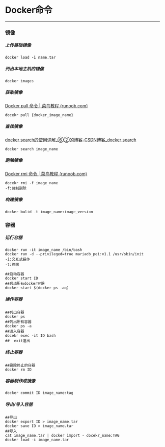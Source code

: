 # Docker命令

---

### 镜像

##### 上传基础镜像

```shell
docker load -i name.tar
```



##### 列出本地主机的镜像

```shell
docker images
```

##### 获取镜像

[Docker pull 命令 | 菜鸟教程 (runoob.com)](https://www.runoob.com/docker/docker-pull-command.html)

```shell
docekr pull {docker_image_name}
```

##### 查找镜像

[docker search的使用详解_⑥②的博客-CSDN博客_docker search](https://blog.csdn.net/lw001x/article/details/107152016)

```shell
docker search image_name
```

##### 删除镜像

[Docker rmi 命令 | 菜鸟教程 (runoob.com)](https://www.runoob.com/docker/docker-rmi-command.html)

```shell
docekr rmi -f image_name
-f:强制删除
```

##### 构建镜像

```shell
docker bulid -t image_name:image_version
```



### 容器

##### 运行容器

```shell
docker run -it image_name /bin/bash
docker run -d --privileged=true mariadb_pei:v1.1 /usr/sbin/init
-i:交互式操作
-t:终端
```

```shell
##启动容器
docker start ID
##启动所有docker容器
docker start $(docker ps -aq)
```

##### 操作容器

```shell
##列出容器
docker ps
##列出所有容器
docker ps -a
##进入容器
docekr exec -it ID bash
##  exit退出
```

##### 终止容器

```shell
##删除终止的容器
docker rm ID
```

##### 容器制作成镜像

```shell
docker commit ID image_name:tag
```



##### 导出/导入容器

```shell
##导出
docker export ID > image_name.tar
docker save ID > image_name.tar
##导入
cat image_name.tar | docker import - docekr_name:TAG
docker load -i image_name.tar
```
